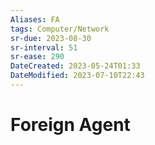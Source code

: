 ```yaml
---
Aliases: FA
tags: Computer/Network 
sr-due: 2023-08-30
sr-interval: 51
sr-ease: 290
DateCreated: 2023-05-24T01:33
DateModified: 2023-07-10T22:43
---
```

# Foreign Agent
